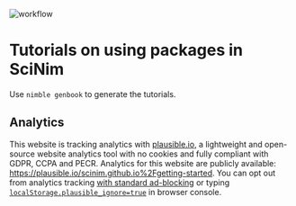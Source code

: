 ![workflow](https://github.com/SciNim/getting-started/actions/workflows/docs.yml/badge.svg)

# Tutorials on using packages in SciNim

Use ``nimble genbook`` to generate the tutorials.

## Analytics

This website is tracking analytics with [plausible.io](plausible.io), a lightweight and open-source website analytics tool with no cookies and fully compliant with GDPR, CCPA and PECR. Analytics for this website are publicly available: <https://plausible.io/scinim.github.io%2Fgetting-started>. You can opt out from analytics tracking [with standard ad-blocking](https://plausible.io/docs/excluding) or typing [`localStorage.plausible_ignore=true`](https://plausible.io/docs/excluding-localstorage) in browser console. 
